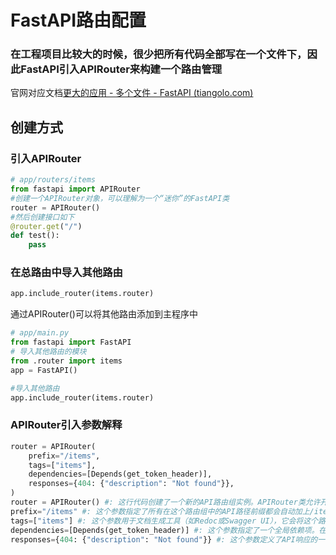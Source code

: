 # FastAPI路由配置

### 在工程项目比较大的时候，很少把所有代码全部写在一个文件下，因此FastAPI引入APIRouter来构建一个路由管理

官网对应文档[更大的应用 - 多个文件 - FastAPI (tiangolo.com)](https://fastapi.tiangolo.com/zh/tutorial/bigger-applications/#_5)

## 创建方式

### 引入APIRouter

```python
# app/routers/items
from fastapi import APIRouter
#创建一个APIRouter对象，可以理解为一个“迷你”的FastAPI类
router = APIRouter()
#然后创建接口如下
@router.get("/")
def test():
    pass
```

### 在总路由中导入其他路由

```python
app.include_router(items.router)
```

通过APIRouter()可以将其他路由添加到主程序中

```python
# app/main.py
from fastapi import FastAPI
# 导入其他路由的模块
from .router import items
app = FastAPI()

#导入其他路由
app.include_router(items.router)
```

### APIRouter引入参数解释

```python
router = APIRouter(
    prefix="/items",
    tags=["items"],
    dependencies=[Depends(get_token_header)],
    responses={404: {"description": "Not found"}},
)
router = APIRouter() #: 这行代码创建了一个新的API路由组实例。APIRouter类允许开发者组织他们的API路径操作（endpoints）到不同的组中，这有助于保持代码的整洁，并且方便管理不同的功能模块。
prefix="/items" #: 这个参数指定了所有在这个路由组中的API路径前缀都会自动加上/items。例如，如果你定义了一个路径/add，那么实际访问的路径将会是/items/add。
tags=["items"] #: 这个参数用于文档生成工具（如Redoc或Swagger UI），它会将这个路由组中的所有路径操作标记为“items”。这对于生成清晰的API文档是非常有用的，帮助开发者理解和使用API。
dependencies=[Depends(get_token_header)] #: 这个参数指定了一个全局依赖项。在这个例子中，任何属于这个路由组的路径操作都需要先通过get_token_header函数的验证。Depends是一个特殊的类或函数，通常用来实现诸如认证、权限检查等功能。这里的get_token_header可能是一个负责从请求头中获取认证令牌并进行验证的函数。
responses={404: {"description": "Not found"}} #: 这个参数定义了API响应的一部分结构，具体来说是指定当客户端请求的资源不存在时（即返回状态码为404的情况），应该返回什么样的描述信息。在这里，如果API返回404状态码，则会在响应体中包含“Not found”的描述。
```

## 